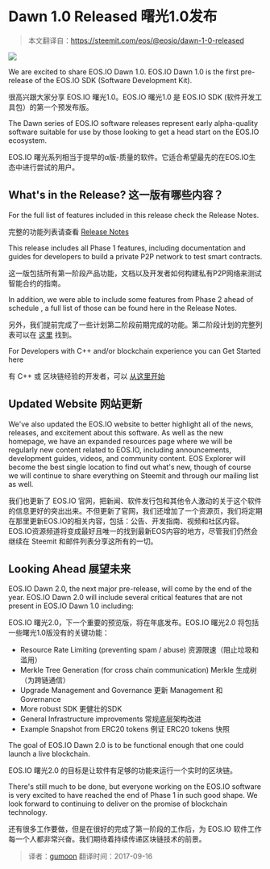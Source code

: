 # Dawn 1.0 Released 曙光1.0发布

> 本文翻译自：https://steemit.com/eos/@eosio/dawn-1-0-released

![](https://steemitimages.com/0x0/https://steemitimages.![](https://steemitimages.com/DQmXVhr94HbKPQUybpAPZfeptwuuEEb9P4WE4NDV68tXMnX/image.png)/DQmXVhr94HbKPQUybpAPZfeptwuuEEb9P4WE4NDV68tXMnX/image.png)


We are excited to share EOS.IO Dawn 1.0. EOS.IO Dawn 1.0 is the first pre-release of the EOS.IO SDK (Software Development Kit).

很高兴跟大家分享 EOS.IO 曙光1.0。EOS.IO 曙光1.0 是 EOS.IO SDK (软件开发工具包）的第一个预发布版。

The Dawn series of EOS.IO software releases represent early alpha-quality software suitable for use by those looking to get a head start on the EOS.IO ecosystem.

EOS.IO 曙光系列相当于提早的α版-质量的软件。它适合希望最先的在EOS.IO生态中进行尝试的用户。

## What's in the Release? 这一版有哪些内容？

For the full list of features included in this release check the Release Notes.

完整的功能列表请查看 [Release Notes](https://github.com/EOSIO/eos/releases)

This release includes all Phase 1 features, including documentation and guides for developers to build a private P2P network to test smart contracts.

这一版包括所有第一阶段产品功能，文档以及开发者如何构建私有P2P网络来测试智能合约的指南。

In addition, we were able to include some features from Phase 2 ahead of schedule , a full list of those can be found here in the Release Notes.

另外，我们提前完成了一些计划第二阶段前期完成的功能。第二阶段计划的完整列表可以在 [这里](https://github.com/EOSIO/eos/releases#phase2) 找到。

For Developers with C++ and/or blockchain experience you can Get Started here

有 C++ 或 区块链经验的开发者，可以 [从这里开始](https://github.com/EOSIO/eos#gettingstarted)

## Updated Website 网站更新

We've also updated the EOS.IO website to better highlight all of the news, releases, and excitement about this software. As well as the new homepage, we have an expanded resources page where we will be regularly new content related to EOS.IO, including announcements, development guides, videos, and community content. EOS Explorer will become the best single location to find out what's new, though of course we will continue to share everything on Steemit and through our mailing list as well.

我们也更新了 EOS.IO 官网，把新闻、软件发行包和其他令人激动的关于这个软件的信息更好的突出出来。不但更新了官网，我们还增加了一个资源页，我们将定期在那里更新EOS.IO的相关内容，包括：公告、开发指南、视频和社区内容。EOS.IO资源频道将变成最好且唯一的找到最新EOS内容的地方，尽管我们仍然会继续在 Steemit 和邮件列表分享这所有的一切。

## Looking Ahead 展望未来

EOS.IO Dawn 2.0, the next major pre-release, will come by the end of the year. EOS.IO Dawn 2.0 will include several critical features that are not present in EOS.IO Dawn 1.0 including:

EOS.IO 曙光2.0，下一个重要的预览版，将在年底发布。EOS.IO 曙光2.0 将包括一些曙光1.0版没有的关键功能：

* Resource Rate Limiting (preventing spam / abuse) 资源限速（阻止垃圾和滥用）
* Merkle Tree Generation (for cross chain communication) Merkle 生成树 （为跨链通信）
* Upgrade Management and Governance 更新 Management 和 Governance
* More robust SDK 更健壮的SDK
* General Infrastructure improvements 常规底层架构改进
* Example Snapshot from ERC20 tokens  例证 ERC20 tokens 快照

The goal of EOS.IO Dawn 2.0 is to be functional enough that one could launch a live blockchain.

EOS.IO 曙光2.0 的目标是让软件有足够的功能来运行一个实时的区块链。

There's still much to be done, but everyone working on the EOS.IO software is very excited to have reached the end of Phase 1 in such good shape. We look forward to continuing to deliver on the promise of blockchain technology.

还有很多工作要做，但是在很好的完成了第一阶段的工作后，为 EOS.IO 软件工作每一个人都非常兴奋。我们期待着持续传递区块链技术的前景。

> 译者：[gumoon](https://github.com/gumoon)
> 翻译时间：2017-09-16



